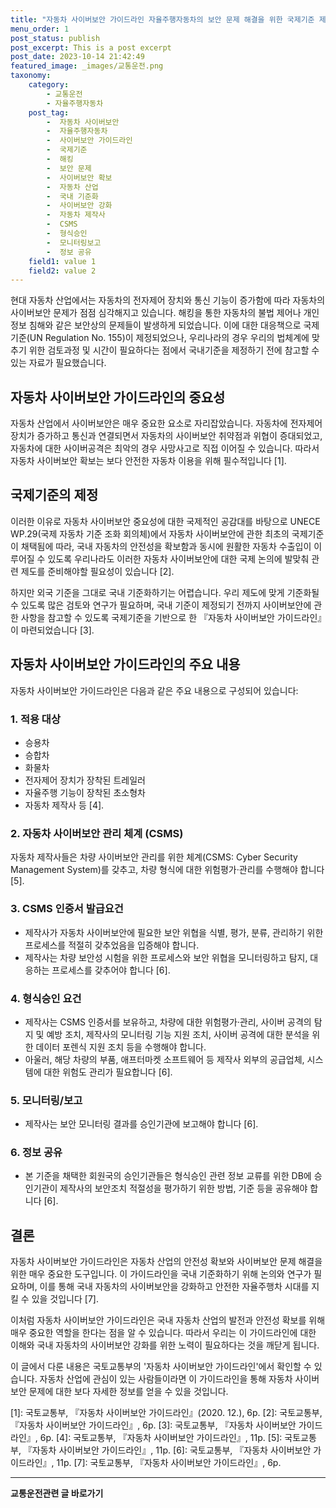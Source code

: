 ```yaml
---
title: "자동차 사이버보안 가이드라인 자율주행자동차의 보안 문제 해결을 위한 국제기준 제정"
menu_order: 1
post_status: publish
post_excerpt: This is a post excerpt
post_date: 2023-10-14 21:42:49
featured_image: _images/교통운전.png
taxonomy:
    category:
        - 교통운전
        - 자율주행자동차
    post_tag:
        -  자동차 사이버보안
        -  자율주행자동차
        -  사이버보안 가이드라인
        -  국제기준
        -  해킹
        -  보안 문제
        -  사이버보안 확보
        -  자동차 산업
        -  국내 기준화
        -  사이버보안 강화
        -  자동차 제작사
        -  CSMS
        -  형식승인
        -  모니터링보고
        -  정보 공유
    field1: value 1
    field2: value 2
---
```




현대 자동차 산업에서는 자동차의 전자제어 장치와 통신 기능이 증가함에 따라 자동차의 사이버보안 문제가 점점 심각해지고 있습니다. 해킹을 통한 자동차의 불법 제어나 개인정보 침해와 같은 보안상의 문제들이 발생하게 되었습니다. 이에 대한 대응책으로 국제기준(UN Regulation No. 155)이 제정되었으나, 우리나라의 경우 우리의 법체계에 맞추기 위한 검토과정 및 시간이 필요하다는 점에서 국내기준을 제정하기 전에 참고할 수 있는 자료가 필요했습니다.

## 자동차 사이버보안 가이드라인의 중요성

자동차 산업에서 사이버보안은 매우 중요한 요소로 자리잡았습니다. 자동차에 전자제어 장치가 증가하고 통신과 연결되면서 자동차의 사이버보안 취약점과 위협이 증대되었고, 자동차에 대한 사이버공격은 최악의 경우 사망사고로 직접 이어질 수 있습니다. 따라서 자동차 사이버보안 확보는 보다 안전한 자동차 이용을 위해 필수적입니다 [1].

## 국제기준의 제정

이러한 이유로 자동차 사이버보안 중요성에 대한 국제적인 공감대를 바탕으로 UNECE WP.29(국제 자동차 기준 조화 회의체)에서 자동차 사이버보안에 관한 최초의 국제기준이 채택됨에 따라, 국내 자동차의 안전성을 확보함과 동시에 원활한 자동차 수출입이 이루어질 수 있도록 우리나라도 이러한 자동차 사이버보안에 대한 국제 논의에 발맞춰 관련 제도를 준비해야할 필요성이 있습니다 [2].

하지만 외국 기준을 그대로 국내 기준화하기는 어렵습니다. 우리 제도에 맞게 기준화될 수 있도록 많은 검토와 연구가 필요하며, 국내 기준이 제정되기 전까지 사이버보안에 관한 사항을 참고할 수 있도록 국제기준을 기반으로 한 『자동차 사이버보안 가이드라인』이 마련되었습니다 [3].

## 자동차 사이버보안 가이드라인의 주요 내용

자동차 사이버보안 가이드라인은 다음과 같은 주요 내용으로 구성되어 있습니다:

### 1. 적용 대상
- 승용차
- 승합차
- 화물차
- 전자제어 장치가 장착된 트레일러
- 자율주행 기능이 장착된 초소형차
- 자동차 제작사 등 [4].

### 2. 자동차 사이버보안 관리 체계 (CSMS)
자동차 제작사들은 차량 사이버보안 관리를 위한 체계(CSMS: Cyber Security Management System)를 갖추고, 차량 형식에 대한 위험평가·관리를 수행해야 합니다 [5].

### 3. CSMS 인증서 발급요건
- 제작사가 자동차 사이버보안에 필요한 보안 위협을 식별, 평가, 분류, 관리하기 위한 프로세스를 적절히 갖추었음을 입증해야 합니다.
- 제작사는 차량 보안성 시험을 위한 프로세스와 보안 위협을 모니터링하고 탐지, 대응하는 프로세스를 갖추어야 합니다 [6].

### 4. 형식승인 요건
- 제작사는 CSMS 인증서를 보유하고, 차량에 대한 위험평가·관리, 사이버 공격의 탐지 및 예방 조치, 제작사의 모니터링 기능 지원 조치, 사이버 공격에 대한 분석을 위한 데이터 포렌식 지원 조치 등을 수행해야 합니다.
- 아울러, 해당 차량의 부품, 애프터마켓 소프트웨어 등 제작사 외부의 공급업체, 시스템에 대한 위험도 관리가 필요합니다 [6].

### 5. 모니터링/보고
- 제작사는 보안 모니터링 결과를 승인기관에 보고해야 합니다 [6].

### 6. 정보 공유
- 본 기준을 채택한 회원국의 승인기관들은 형식승인 관련 정보 교류를 위한 DB에 승인기관이 제작사의 보안조치 적절성을 평가하기 위한 방법, 기준 등을 공유해야 합니다 [6].

## 결론

자동차 사이버보안 가이드라인은 자동차 산업의 안전성 확보와 사이버보안 문제 해결을 위한 매우 중요한 도구입니다. 이 가이드라인을 국내 기준화하기 위해 논의와 연구가 필요하며, 이를 통해 국내 자동차의 사이버보안을 강화하고 안전한 자율주행차 시대를 지킬 수 있을 것입니다 [7].

이처럼 자동차 사이버보안 가이드라인은 국내 자동차 산업의 발전과 안전성 확보를 위해 매우 중요한 역할을 한다는 점을 알 수 있습니다. 따라서 우리는 이 가이드라인에 대한 이해와 국내 자동차의 사이버보안 강화를 위한 노력이 필요하다는 것을 깨닫게 됩니다.

이 글에서 다룬 내용은 국토교통부의 '자동차 사이버보안 가이드라인'에서 확인할 수 있습니다. 자동차 산업에 관심이 있는 사람들이라면 이 가이드라인을 통해 자동차 사이버보안 문제에 대한 보다 자세한 정보를 얻을 수 있을 것입니다.


[1]: 국토교통부, 『자동차 사이버보안 가이드라인』(2020. 12.), 6p.
[2]: 국토교통부, 『자동차 사이버보안 가이드라인』, 6p.
[3]: 국토교통부, 『자동차 사이버보안 가이드라인』, 6p.
[4]: 국토교통부, 『자동차 사이버보안 가이드라인』, 11p.
[5]: 국토교통부, 『자동차 사이버보안 가이드라인』, 11p.
[6]: 국토교통부, 『자동차 사이버보안 가이드라인』, 11p.
[7]: 국토교통부, 『자동차 사이버보안 가이드라인』, 6p.


<!-- wp:separator -->
<hr class="wp-block-separator has-alpha-channel-opacity"/>
<!-- /wp:separator -->
<!-- wp:group {"backgroundColor":"base","layout":{"type":"constrained"}} -->
<div class="wp-block-group has-base-background-color has-background">
<!-- wp:paragraph {"align":"center","fontSize":"large"} -->
<p class="has-text-align-center has-large-font-size"><strong>교통운전관련 글 바로가기</strong></p>
<!-- /wp:paragraph -->


<!-- wp:latest-posts{"categories": [{"id": 1440, "count": 100, "description": "", "link": "https://uknowlaw.com/category/%ea%b5%90%ed%86%b5%ec%9a%b4%ec%a0%84/", "name": "교통운전", "slug": "교통운전", "taxonomy": "category", "parent": 0, "meta": [],"_links":{"self":[{"href":"https://uknowlaw.com/wp-json/wp/v2/categories/1440"}],"collection":[{"href":"https://uknowlaw.com/wp-json/wp/v2/categories"}],"about":[{"href":"https://uknowlaw.com/wp-json/wp/v2/taxonomies/category"}],"wp:post_type":[{"href":"https://uknowlaw.com/wp-json/wp/v2/posts?categories=1440"}],"curies":[{"name":"wp","href":"https://api.w.org/{rel}","templated":true}]}}],"postsToShow":100,"excerptLength":28,"postLayout":"grid","columns":2,"featuredImageAlign":"left","featuredImageSizeSlug":"large","fontSize":"medium"} /-->
</div>
<!-- /wp:group -->
    